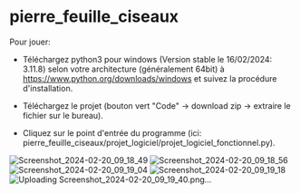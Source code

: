 # pierre_feuille_ciseaux

Pour jouer:

- Téléchargez python3 pour windows (Version stable le 16/02/2024: 3.11.8) selon votre architecture (généralement 64bit) à https://www.python.org/downloads/windows et suivez la procédure d'installation.

- Téléchargez le projet (bouton vert "Code" -> download zip -> extraire le fichier sur le bureau).
  
- Cliquez sur le point d'entrée du programme (ici: pierre_feuille_ciseaux/projet_logiciel/projet_logiciel_fonctionnel.py).

![Screenshot_2024-02-20_09_18_49](https://github.com/bonjan778/pierre_feuille_ciseaux/assets/142881984/07753685-ea8d-49a1-a868-db52e119f65d)
![Screenshot_2024-02-20_09_18_56](https://github.com/bonjan778/pierre_feuille_ciseaux/assets/142881984/35508686-9d56-4dad-85ad-a5d87c2793ba)
![Screenshot_2024-02-20_09_19_04](https://github.com/bonjan778/pierre_feuille_ciseaux/assets/142881984/89c02fba-0f8d-4e80-97c2-cbd4bf40bd25)
![Screenshot_2024-02-20_09_19_18](https://github.com/bonjan778/pierre_feuille_ciseaux/assets/142881984/54c7f150-3b3a-424e-b69c-3436ab19c37a)
![Uploading Screenshot_2024-02-20_09_19_40.png…]()
